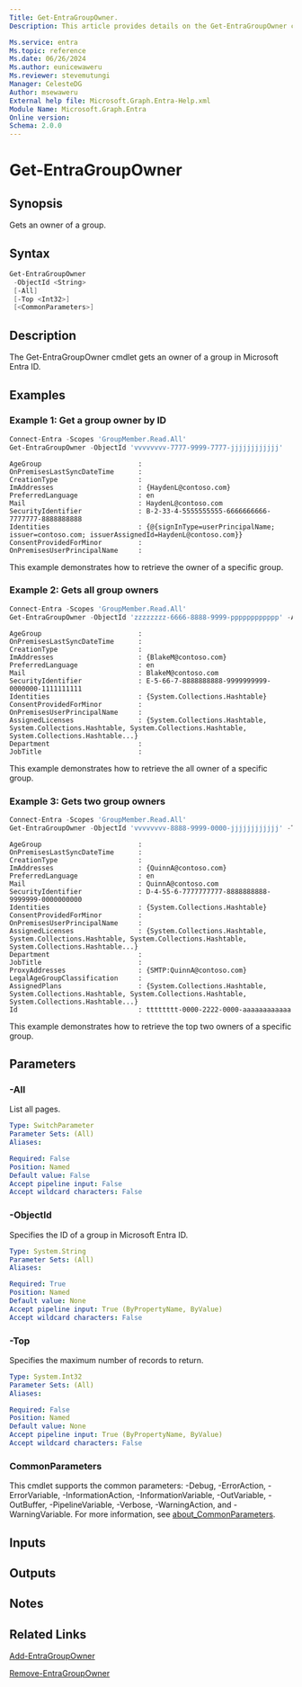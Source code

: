 ```yaml
---
Title: Get-EntraGroupOwner.
Description: This article provides details on the Get-EntraGroupOwner command.

Ms.service: entra
Ms.topic: reference
Ms.date: 06/26/2024
Ms.author: eunicewaweru
Ms.reviewer: stevemutungi
Manager: CelesteDG
Author: msewaweru
External help file: Microsoft.Graph.Entra-Help.xml
Module Name: Microsoft.Graph.Entra
Online version:
Schema: 2.0.0
---
```


# Get-EntraGroupOwner

## Synopsis

Gets an owner of a group.

## Syntax

```powershell
Get-EntraGroupOwner 
 -ObjectId <String>  
 [-All] 
 [-Top <Int32>] 
 [<CommonParameters>]
```

## Description

The Get-EntraGroupOwner cmdlet gets an owner of a group in Microsoft Entra ID.

## Examples

### Example 1: Get a group owner by ID

```powershell
Connect-Entra -Scopes 'GroupMember.Read.All'
Get-EntraGroupOwner -ObjectId 'vvvvvvvv-7777-9999-7777-jjjjjjjjjjjj'
```

```output
AgeGroup                        :
OnPremisesLastSyncDateTime      :
CreationType                    :
ImAddresses                     : {HaydenL@contoso.com}
PreferredLanguage               : en
Mail                            : HaydenL@contoso.com
SecurityIdentifier              : B-2-33-4-5555555555-6666666666-7777777-8888888888
Identities                      : {@{signInType=userPrincipalName; issuer=contoso.com; issuerAssignedId=HaydenL@contoso.com}}
ConsentProvidedForMinor         :
OnPremisesUserPrincipalName     :
```

This example demonstrates how to retrieve the owner of a specific group.  

### Example 2: Gets all group owners

```powershell
Connect-Entra -Scopes 'GroupMember.Read.All'
Get-EntraGroupOwner -ObjectId 'zzzzzzzz-6666-8888-9999-pppppppppppp' -All
```

```output
AgeGroup                        :
OnPremisesLastSyncDateTime      :
CreationType                    :
ImAddresses                     : {BlakeM@contoso.com}
PreferredLanguage               : en
Mail                            : BlakeM@contoso.com
SecurityIdentifier              : E-5-66-7-8888888888-9999999999-0000000-1111111111
Identities                      : {System.Collections.Hashtable}
ConsentProvidedForMinor         :
OnPremisesUserPrincipalName     :
AssignedLicenses                : {System.Collections.Hashtable, System.Collections.Hashtable, System.Collections.Hashtable, System.Collections.Hashtable...}
Department                      :
JobTitle                        :
```

This example demonstrates how to retrieve the all owner of a specific group.  

### Example 3: Gets two group owners

```powershell
Connect-Entra -Scopes 'GroupMember.Read.All'
Get-EntraGroupOwner -ObjectId 'vvvvvvvv-8888-9999-0000-jjjjjjjjjjjj' -Top 2
```

```output
AgeGroup                        :
OnPremisesLastSyncDateTime      :
CreationType                    :
ImAddresses                     : {QuinnA@contoso.com}
PreferredLanguage               : en
Mail                            : QuinnA@contoso.com
SecurityIdentifier              : D-4-55-6-7777777777-8888888888-9999999-0000000000
Identities                      : {System.Collections.Hashtable}
ConsentProvidedForMinor         :
OnPremisesUserPrincipalName     :
AssignedLicenses                : {System.Collections.Hashtable, System.Collections.Hashtable, System.Collections.Hashtable, System.Collections.Hashtable...}
Department                      :
JobTitle                        :
ProxyAddresses                  : {SMTP:QuinnA@contoso.com}
LegalAgeGroupClassification     :
AssignedPlans                   : {System.Collections.Hashtable, System.Collections.Hashtable, System.Collections.Hashtable, System.Collections.Hashtable...}
Id                              : tttttttt-0000-2222-0000-aaaaaaaaaaaa
```

This example demonstrates how to retrieve the top two owners of a specific group.  

## Parameters

### -All
List all pages.

```yaml
Type: SwitchParameter
Parameter Sets: (All)
Aliases:

Required: False
Position: Named
Default value: False
Accept pipeline input: False
Accept wildcard characters: False
```
### -ObjectId

Specifies the ID of a group in Microsoft Entra ID.

```yaml
Type: System.String
Parameter Sets: (All)
Aliases:

Required: True
Position: Named
Default value: None
Accept pipeline input: True (ByPropertyName, ByValue)
Accept wildcard characters: False
```

### -Top

Specifies the maximum number of records to return.

```yaml
Type: System.Int32
Parameter Sets: (All)
Aliases:

Required: False
Position: Named
Default value: None
Accept pipeline input: True (ByPropertyName, ByValue)
Accept wildcard characters: False
```

### CommonParameters

This cmdlet supports the common parameters: -Debug, -ErrorAction, -ErrorVariable, -InformationAction, -InformationVariable, -OutVariable, -OutBuffer, -PipelineVariable, -Verbose, -WarningAction, and -WarningVariable. For more information, see [about_CommonParameters](https://go.microsoft.com/fwlink/?LinkID=113216).

## Inputs

## Outputs

## Notes

## Related Links

[Add-EntraGroupOwner](Add-EntraGroupOwner.md)

[Remove-EntraGroupOwner](Remove-EntraGroupOwner.md)
